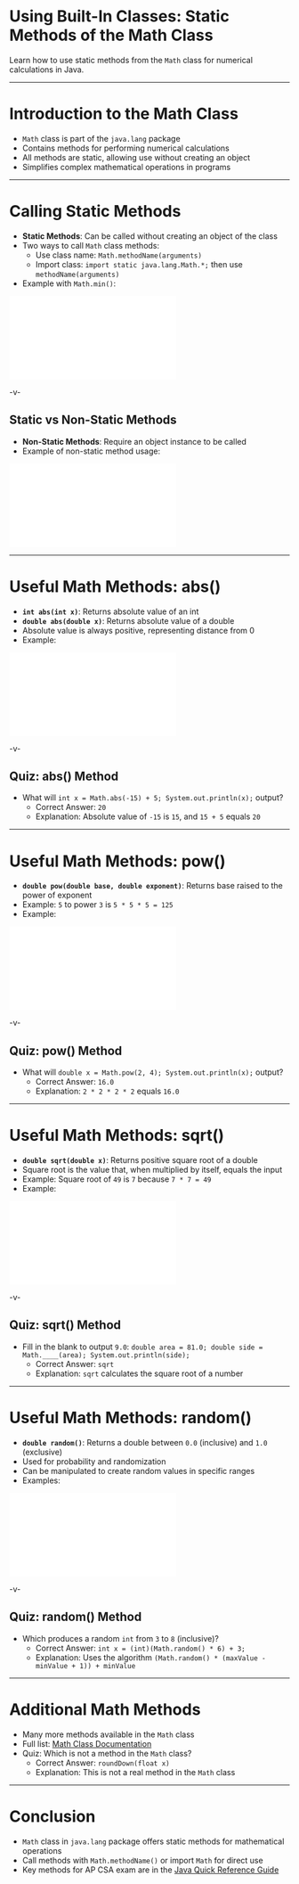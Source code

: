 # Using Built-In Classes: Static Methods of the Math Class

Learn how to use static methods from the `Math` class for numerical calculations in Java.

---

# Introduction to the Math Class

-   `Math` class is part of the `java.lang` package
-   Contains methods for performing numerical calculations
-   All methods are static, allowing use without creating an object
-   Simplifies complex mathematical operations in programs

---

# Calling Static Methods

-   **Static Methods**: Can be called without creating an object of the class
-   Two ways to call `Math` class methods:
    -   Use class name: `Math.methodName(arguments)`
    -   Import class: `import static java.lang.Math.*;` then use `methodName(arguments)`
-   Example with `Math.min()`:

![](../src/examples/MathMinExample.java)

-v-

## Static vs Non-Static Methods

-   **Non-Static Methods**: Require an object instance to be called
-   Example of non-static method usage:

![](../src/examples/NonStaticMethodExample.java)

---

# Useful Math Methods: abs()

-   **`int abs(int x)`**: Returns absolute value of an int
-   **`double abs(double x)`**: Returns absolute value of a double
-   Absolute value is always positive, representing distance from 0
-   Example:

![](../src/examples/MathAbsExample.java)

-v-

## Quiz: abs() Method

-   What will `int x = Math.abs(-15) + 5; System.out.println(x);` output?
    -   Correct Answer: `20`
    -   Explanation: Absolute value of `-15` is `15`, and `15 + 5` equals `20`

---

# Useful Math Methods: pow()

-   **`double pow(double base, double exponent)`**: Returns base raised to the power of exponent
-   Example: `5` to power `3` is `5 * 5 * 5 = 125`
-   Example:

![](../src/examples/MathPowExample.java)

-v-

## Quiz: pow() Method

-   What will `double x = Math.pow(2, 4); System.out.println(x);` output?
    -   Correct Answer: `16.0`
    -   Explanation: `2 * 2 * 2 * 2` equals `16.0`

---

# Useful Math Methods: sqrt()

-   **`double sqrt(double x)`**: Returns positive square root of a double
-   Square root is the value that, when multiplied by itself, equals the input
-   Example: Square root of `49` is `7` because `7 * 7 = 49`
-   Example:

![](../src/examples/MathSqrtExample.java)

-v-

## Quiz: sqrt() Method

-   Fill in the blank to output `9.0`: `double area = 81.0; double side = Math.____(area); System.out.println(side);`
    -   Correct Answer: `sqrt`
    -   Explanation: `sqrt` calculates the square root of a number

---

# Useful Math Methods: random()

-   **`double random()`**: Returns a double between `0.0` (inclusive) and `1.0` (exclusive)
-   Used for probability and randomization
-   Can be manipulated to create random values in specific ranges
-   Examples:

![](../src/examples/MathRandomExample.java)

-v-

## Quiz: random() Method

-   Which produces a random `int` from `3` to `8` (inclusive)?
    -   Correct Answer: `int x = (int)(Math.random() * 6) + 3;`
    -   Explanation: Uses the algorithm `(Math.random() * (maxValue - minValue + 1)) + minValue`

---

# Additional Math Methods

-   Many more methods available in the `Math` class
-   Full list: [Math Class Documentation](https://docs.oracle.com/javase/8/docs/api/java/lang/Math.html)
-   Quiz: Which is not a method in the `Math` class?
    -   Correct Answer: `roundDown(float x)`
    -   Explanation: This is not a real method in the `Math` class

---

# Conclusion

-   `Math` class in `java.lang` package offers static methods for mathematical operations
-   Call methods with `Math.methodName()` or import `Math` for direct use
-   Key methods for AP CSA exam are in the [Java Quick Reference Guide](https://apstudents.collegeboard.org/ap/pdf/ap-computer-science-a-java-quick-reference_0.pdf)
